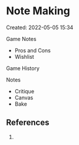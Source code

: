 # Note Making

Created: 2022-05-05 15:34

Game Notes

-   Pros and Cons
-   Wishlist

  

Game History

  

Notes

-   Critique
-   Canvas
-   Bake

## References
1. 

